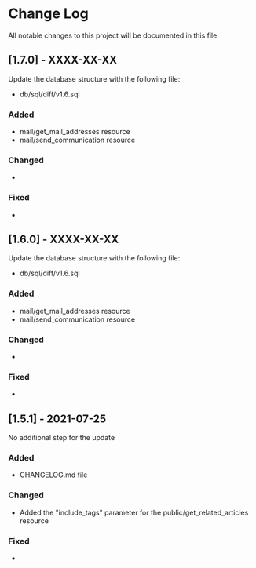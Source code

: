 # Change Log
All notable changes to this project will be documented in this file.

## [1.7.0] - XXXX-XX-XX
  
Update the database structure with the following file:
- db/sql/diff/v1.6.sql

### Added

- mail/get_mail_addresses resource
- mail/send_communication resource
 
### Changed
  
-
 
### Fixed
 
-

## [1.6.0] - XXXX-XX-XX
  
Update the database structure with the following file:
- db/sql/diff/v1.6.sql

### Added

- mail/get_mail_addresses resource
- mail/send_communication resource
 
### Changed
  
-
 
### Fixed
 
-
 
## [1.5.1] - 2021-07-25
  
No additional step for the update

### Added

- CHANGELOG.md file
 
### Changed
  
- Added the "include_tags" parameter for the public/get_related_articles resource
 
### Fixed
 
-